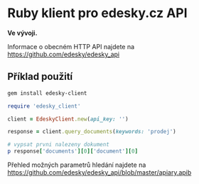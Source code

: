 Ruby klient pro edesky.cz API
============================

**Ve vývoji.**

Informace o obecném HTTP API najdete na https://github.com/edesky/edesky_api

Příklad použití
---------------

```bash
gem install edesky-client
```

```ruby
require 'edesky_client'

client = EdeskyClient.new(api_key: '')

response = client.query_documents(keywords: 'prodej')

# vypsat prvni nalezeny dokument
p response['documents'][0]['document'][0]
```

Přehled možných parametrů hledání najdete na
https://github.com/edesky/edesky_api/blob/master/apiary.apib
